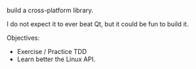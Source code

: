 build a cross-platform library.

I do not expect it to ever beat Qt, but it could be fun to build it.

Objectives:
- Exercise / Practice TDD
- Learn better the Linux API.


